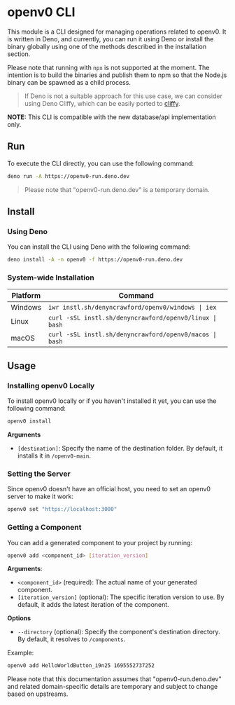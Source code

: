 # openv0 CLI

This module is a CLI designed for managing operations related to openv0. It is written in Deno, and currently, you can run it using Deno or install the binary globally using one of the methods described in the installation section.

Please note that running with `npx` is not supported at the moment. The intention is to build the binaries and publish them to npm so that the Node.js binary can be spawned as a child process.

> If Deno is not a suitable approach for this use case, we can consider using Deno Cliffy, which can be easily ported to [cliffy](https://github.com/drew-y/cliffy).

**NOTE:** This CLI is compatible with the new database/api implementation only.

## Run
To execute the CLI directly, you can use the following command:
```bash
deno run -A https://openv0-run.deno.dev
```
> Please note that "openv0-run.deno.dev" is a temporary domain.

## Install

### Using Deno
You can install the CLI using Deno with the following command:
```bash
deno install -A -n openv0 -f https://openv0-run.deno.dev
```

### System-wide Installation

| Platform | Command |
|----------|---------------------------------------------------------|
| Windows  | `iwr instl.sh/denyncrawford/openv0/windows \| iex`      |
| Linux    | `curl -sSL instl.sh/denyncrawford/openv0/linux \| bash` |
| macOS    | `curl -sSL instl.sh/denyncrawford/openv0/macos \| bash` |

## Usage

### Installing openv0 Locally
To install openv0 locally or if you haven't installed it yet, you can use the following command:
```bash
openv0 install
```

**Arguments**
- `[destination]`: Specify the name of the destination folder. By default, it installs it in `/openv0-main`.

### Setting the Server
Since openv0 doesn't have an official host, you need to set an openv0 server to make it work:
```bash
openv0 set "https://localhost:3000"
```

### Getting a Component
You can add a generated component to your project by running:
```bash
openv0 add <component_id> [iteration_version]
```

**Arguments**:
- `<component_id>` (required): The actual name of your generated component.
- `[iteration_version]` (optional): The specific iteration version to use. By default, it adds the latest iteration of the component.

**Options**
- `--directory` (optional): Specify the component's destination directory. By default, it resolves to `/components`.

Example:
```bash
openv0 add HelloWorldButton_i9n25 1695552737252
```

Please note that this documentation assumes that "openv0-run.deno.dev" and related domain-specific details are temporary and subject to change based on upstreams.